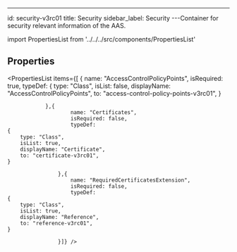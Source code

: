 --- 
id: security-v3rc01 
title: Security 
sidebar_label: Security 
---Container for security relevant information of the AAS.

import PropertiesList from '../../../src/components/PropertiesList' 

## Properties 

<PropertiesList items={[ 
{
                    name: "AccessControlPolicyPoints",
                    isRequired: true,
                    typeDef: 
    {
        type: "Class",
        isList: false,
        displayName: "AccessControlPolicyPoints",
        to: "access-control-policy-points-v3rc01",
    }
    
                },{
                        name: "Certificates",
                        isRequired: false,
                        typeDef: 
    {
        type: "Class",
        isList: true,
        displayName: "Certificate",
        to: "certificate-v3rc01",
    }
    
                    },{
                        name: "RequiredCertificatesExtension",
                        isRequired: false,
                        typeDef: 
    {
        type: "Class",
        isList: true,
        displayName: "Reference",
        to: "reference-v3rc01",
    }
    
                    }]} /> 
 

